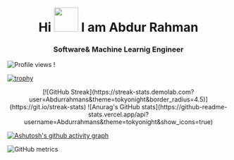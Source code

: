 
<h1 align="center"> Hi <img src="https://c.tenor.com/yWSRmymbuBkAAAAM/waving-hi.gif width="55px" height="55px" "> I am Abdur Rahman</h1> 

<h3 align="center"> Software& Machine Learnig Engineer </h3> 


![Profile views](https://gpvc.arturio.dev/Abdurrahmans)  ! [](https://visitor-badge.glitch.me/badge?page_id=Abdurrahmans.Abdurrahmans)  



[![trophy](https://github-profile-trophy.vercel.app/?username=Abdurrahmans)](https://github.com/ryo-ma/github-profile-trophy)

<div align="center">
  [![GitHub Streak](https://streak-stats.demolab.com?user=Abdurrahmans&theme=tokyonight&border_radius=4.5)](https://git.io/streak-stats)
  ![Anurag's GitHub stats](https://github-readme-stats.vercel.app/api?username=Abdurrahmans&theme=tokyonight&show_icons=true)    

</div>


   




[![Ashutosh's github activity graph](https://activity-graph.herokuapp.com/graph?username=Abdurrahmans&theme=react-dark)](https://github.com/ashutosh00710/github-readme-activity-graph)

![GitHub metrics](https://metrics.lecoq.io/Abdurrahmans)  





